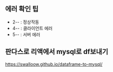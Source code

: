 ## 에러 확인 팁
- 2-- : 정상작동
- 4-- : 클라이언트 에러
- 5-- : 서버 에러

## 판다스로 리액에서 mysql로 df보내기
https://swalloow.github.io/dataframe-to-mysql/